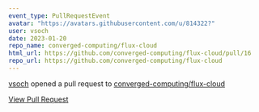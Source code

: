 ```yaml
---
event_type: PullRequestEvent
avatar: "https://avatars.githubusercontent.com/u/814322?"
user: vsoch
date: 2023-01-20
repo_name: converged-computing/flux-cloud
html_url: https://github.com/converged-computing/flux-cloud/pull/16
repo_url: https://github.com/converged-computing/flux-cloud
---
```


<a href='https://github.com/vsoch' target='_blank'>vsoch</a> opened a pull request to <a href='https://github.com/converged-computing/flux-cloud' target='_blank'>converged-computing/flux-cloud</a>

<a href='https://github.com/converged-computing/flux-cloud/pull/16' target='_blank'>View Pull Request</a>